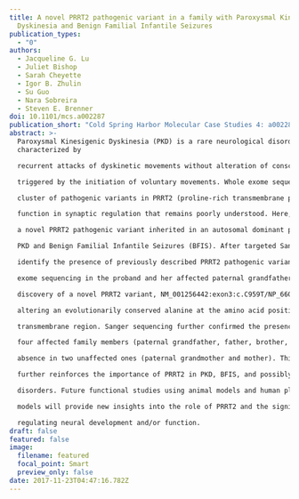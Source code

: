 ```yaml
---
title: A novel PRRT2 pathogenic variant in a family with Paroxysmal Kinesigenic
  Dyskinesia and Benign Familial Infantile Seizures
publication_types:
  - "0"
authors:
  - Jacqueline G. Lu
  - Juliet Bishop
  - Sarah Cheyette
  - Igor B. Zhulin
  - Su Guo
  - Nara Sobreira
  - Steven E. Brenner
doi: 10.1101/mcs.a002287
publication_short: "Cold Spring Harbor Molecular Case Studies 4: a002287"
abstract: >-
  Paroxysmal Kinesigenic Dyskinesia (PKD) is a rare neurological disorder
  characterized by

  recurrent attacks of dyskinetic movements without alteration of consciousness that are often

  triggered by the initiation of voluntary movements. Whole exome sequencing has revealed a

  cluster of pathogenic variants in PRRT2 (proline-rich transmembrane protein), a gene with a

  function in synaptic regulation that remains poorly understood. Here, we report the discovery of

  a novel PRRT2 pathogenic variant inherited in an autosomal dominant pattern in a family with

  PKD and Benign Familial Infantile Seizures (BFIS). After targeted Sanger sequencing did not

  identify the presence of previously described PRRT2 pathogenic variants, we carried out whole

  exome sequencing in the proband and her affected paternal grandfather. This led to the

  discovery of a novel PRRT2 variant, NM_001256442:exon3:c.C959T/NP_660282.2:p.A320V,

  altering an evolutionarily conserved alanine at the amino acid position 320 located in the M2

  transmembrane region. Sanger sequencing further confirmed the presence of this variant in

  four affected family members (paternal grandfather, father, brother, and proband) and its

  absence in two unaffected ones (paternal grandmother and mother). This newly found variant

  further reinforces the importance of PRRT2 in PKD, BFIS, and possibly other movement

  disorders. Future functional studies using animal models and human pluripotent stem cell

  models will provide new insights into the role of PRRT2 and the significance of this variant in

  regulating neural development and/or function. 
draft: false
featured: false
image:
  filename: featured
  focal_point: Smart
  preview_only: false
date: 2017-11-23T04:47:16.782Z
---
```

